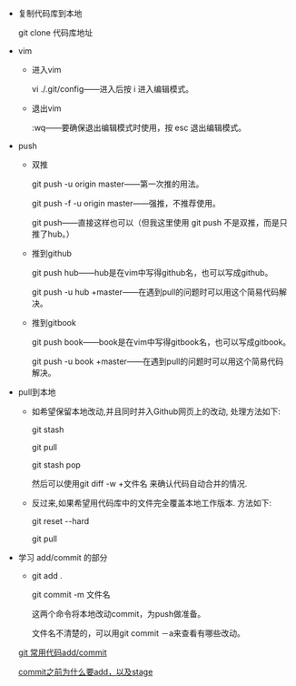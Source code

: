 * 复制代码库到本地

  git clone 代码库地址

* vim
   * 进入vim
  
     vi ./.git/config——进入后按 i 进入编辑模式。

   * 退出vim
 
     :wq——要确保退出编辑模式时使用，按 esc 退出编辑模式。
  
  
  
  
* push
   * 双推
   
       git push -u origin master——第一次推的用法。
       
       git push -f -u origin master——强推，不推荐使用。
       
       git push——直接这样也可以（但我这里使用 git push 不是双推，而是只推了hub。）
       
   * 推到github
   
       git push hub——hub是在vim中写得github名，也可以写成github。
       
       git push -u hub +master——在遇到pull的问题时可以用这个简易代码解决。
       
   * 推到gitbook       
   
       git push book——book是在vim中写得gitbook名，也可以写成gitbook。
       
       git push -u book +master——在遇到pull的问题时可以用这个简易代码解决。
   
* pull到本地
   * 如希望保留本地改动,并且同时并入Github网页上的改动, 处理方法如下:

       git stash

       git pull

       git stash pop

      然后可以使用git diff -w +文件名 来确认代码自动合并的情况.
     
   * 反过来,如果希望用代码库中的文件完全覆盖本地工作版本. 方法如下:

       git reset --hard
        
       git pull     
       
       
* 学习 add/commit 的部分
   * git add .
   
     git commit -m 文件名
     
     这两个命令将本地改动commit，为push做准备。
     
     文件名不清楚的，可以用git commit －a来查看有哪些改动。
 
    [git 常用代码add/commit](http://blog.gogojimmy.net/2012/02/29/git-scenario/)
    
    [commit之前为什么要add，以及stage](http://www.zhihu.com/question/19946553)